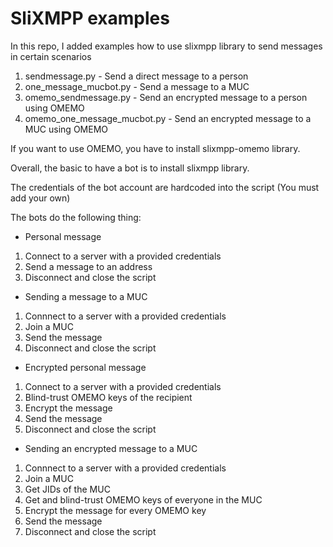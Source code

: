 # SliXMPP examples

In this repo, I added examples how to use slixmpp library to send messages in certain scenarios

1. sendmessage.py - Send a direct message to a person
2. one\_message\_mucbot.py - Send a message to a MUC
3. omemo\_sendmessage.py - Send an encrypted message to a person using OMEMO
4. omemo\_one\_message\_mucbot.py - Send an encrypted message to a MUC using OMEMO

If you want to use OMEMO, you have to install slixmpp-omemo library.

Overall, the basic to have a bot is to install slixmpp library.

The credentials of the bot account are hardcoded into the script (You must add your own)


The bots do the following thing:
+ Personal message
1. Connect to a server with a provided credentials
2. Send a message to an address
3. Disconnect and close the script

+ Sending a message to a MUC
1. Connnect to a server with a provided credentials
2. Join a MUC
3. Send the message
4. Disconnect and close the script


+ Encrypted personal message
1. Connect to a server with a provided credentials
2. Blind-trust OMEMO keys of the recipient
3. Encrypt the message
4. Send the message
5. Disconnect and close the script

+ Sending an encrypted message to a MUC
1. Connnect to a server with a provided credentials
2. Join a MUC
3. Get JIDs of the MUC
4. Get and blind-trust OMEMO keys of everyone in the MUC
5. Encrypt the message for every OMEMO key
6. Send the message
7. Disconnect and close the script
